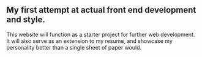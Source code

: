 ## My first attempt at actual front end development and style.

This website will function as a starter project for further web development.
It will also serve as an extension to my resume, and showcase my personality
better than a single sheet of paper would.
